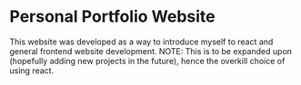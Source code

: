 # Personal Portfolio Website

This website was developed as a way to introduce myself to react and general frontend website development.
NOTE: This is to be expanded upon (hopefully adding new projects in the future), hence the overkill choice of using react.
